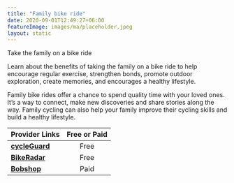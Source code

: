 ```yaml
---
title: "Family bike ride"
date: 2020-09-01T12:49:27+06:00
featureImage: images/ma/placeholder.jpeg
layout: static
---
```


Take the family on a bike ride

Learn about the benefits of taking the family on a bike ride to help encourage regular exercise, strengthen bonds, promote outdoor exploration, create memories, and encourages a healthy lifestyle.

Family bike rides offer a chance to spend quality time with your loved ones. It’s a way to connect, make new discoveries and share stories along the way. Family cycling can also help your family improve their cycling skills and build a healthy lifestyle.

| Provider Links      | Free or Paid  |  
| :-----------          | :--------------:      |  
| [**cycleGuard**](https://www.cycleguard.co.uk/cycling-family-benefits) | Free | 
| [**BikeRadar**](https://www.bikeradar.com/features/routes-and-rides/best-family-cycling-routes-uk/) | Free | 
| [**Bobshop**](https://www.bobshop.com/en/) | Paid | 
  

<br/><br/>






